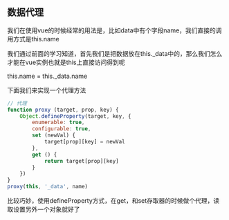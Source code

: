 ## 数据代理

我们在使用vue的时候经常的用法是，比如data中有个字段name，我们直接的调用方式是this.name

我们通过前面的学习知道，首先我们是把数据放在this._data中的，那么我们怎么才能在vue实例也就是this上直接访问得到呢

this.name = this._data.name

下面我们来实现一个代理方法
```js
// 代理
function proxy (target, prop, key) {
    Object.defineProperty(target, key, {
        enumerable: true,
        configurable: true,
        set (newVal) {
            target[prop][key] = newVal
        },
        get () {
            return target[prop][key]
        }
    })
}
proxy(this, '_data', name)
```
比较巧妙，使用defineProperty方式，在get，和set存取器的时候做个代理，读取设置另外一个对象就好了
